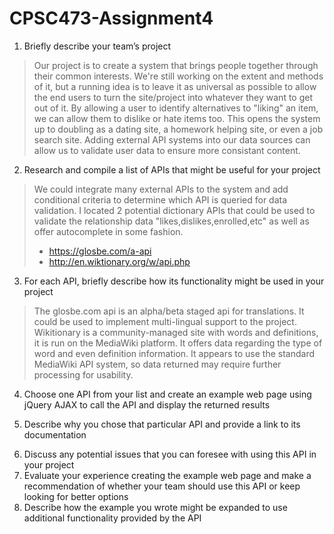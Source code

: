 # CPSC473-Assignment4

1. Briefly describe your team’s project
> Our project is to create a system that brings people together through their common interests. We're still working on the extent and methods of it, but a running idea is to leave it as universal as possible to allow the end users to turn the site/project into whatever they want to get out of it. By allowing a user to identify alternatives to "liking" an item, we can allow them to dislike or hate items too. This opens the system up to doubling as a dating site, a homework helping site, or even a job search site. Adding external API systems into our data sources can allow us to validate user data to ensure more consistant content.
2. Research and compile a list of APIs that might be useful for your project 
> We could integrate many external APIs to the system and add conditional criteria to determine which API is queried for data validation. I located 2 potential dictionary APIs that could be used to validate the relationship data "likes,dislikes,enrolled,etc" as well as offer autocomplete in some fashion.
> * https://glosbe.com/a-api
> * http://en.wiktionary.org/w/api.php
3. For each API, briefly describe how its functionality might be used in your project
> The glosbe.com api is an alpha/beta staged api for translations. It could be used to implement multi-lingual support to the project.
> Wikitionary is a community-managed site with words and definitions, it is run on the MediaWiki platform. It offers data regarding the type of word and even definition information. It appears to use the standard MediaWiki API system, so data returned may require further processing for usability.
4. Choose one API from your list and create an example web page using jQuery AJAX to call the API and display the returned results
>
5. Describe why you chose that particular API and provide a link to its documentation
>
6. Discuss any potential issues that you can foresee with using this API in your project 
7. Evaluate your experience creating the example web page and make a recommendation of whether your team should use this API or keep looking for better options 
8. Describe how the example you wrote might be expanded to use additional functionality provided by the API
